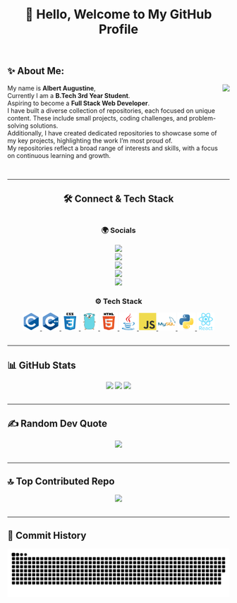 <div align="center">

# 👋 Hello, Welcome to My GitHub Profile

</div>

<br>

## ✨ About Me:

<div align="left">

<img align="right" height="200" src="https://media3.giphy.com/media/v1.Y2lkPTc5MGI3NjExcWVzMDNjNWV6c2NvZXo4cTU3enpzM3R3MGJ0Z3ZhcmplaWVtbzc2NyZlcD12MV9pbnRlcm5hbF9naWZfYnlfaWQmY3Q9Zw/HscDLzkO8EOTmgkhQP/giphy.gif" />

My name is **Albert Augustine**,<br>
Currently I am a **B.Tech 3rd Year Student**.<br>
Aspiring to become a **Full Stack Web Developer**.<br>
I have built a diverse collection of repositories, each focused on unique content. These include small projects, coding challenges, and problem-solving solutions.<br>
Additionally, I have created dedicated repositories to showcase some of my key projects, highlighting the work I’m most proud of.<br>
My repositories reflect a broad range of interests and skills, with a focus on continuous learning and growth.

</div>
<br>

---

<h2 align="center">🛠️ Connect & Tech Stack</h2>

<div align="center">

  <!-- Socials -->
  <div style="display: inline-block; text-align: center;">
    <h3>🌍 Socials</h3>
    <a href="https://www.linkedin.com/in/albertaugustine1884/" target="_blank">
      <img src="https://raw.githubusercontent.com/maurodesouza/profile-readme-generator/master/src/assets/icons/social/linkedin/default.svg" width="40" />
    </a><br/>
    <a href="mailto:albertaugustine1884@gmail.com" target="_blank">
      <img src="https://raw.githubusercontent.com/maurodesouza/profile-readme-generator/master/src/assets/icons/social/gmail/default.svg" width="40" />
    </a><br/>
    <a href="https://www.instagram.com/albert_augustine_yaknow/" target="_blank">
      <img src="https://raw.githubusercontent.com/maurodesouza/profile-readme-generator/master/src/assets/icons/social/instagram/default.svg" width="40" />
    </a><br/>
    <a href="https://www.hackerrank.com/profile/PyroWarrior1884" target="_blank">
      <img src="https://raw.githubusercontent.com/maurodesouza/profile-readme-generator/master/src/assets/icons/social/hackerrank/default.svg" width="40" />
    </a><br/>
    <a href="https://leetcode.com/u/albert_augustine/" target="_blank">
      <img src="https://img.icons8.com/?size=100&id=wDGo581Ea5Nf&format=png&color=000000" width="40" />
    </a>
  </div>

  <!-- Tech Stack -->
  <div style="display: inline-block; text-align: center;">
    <h3>⚙️ Tech Stack</h3>
    <a href="https://www.cprogramming.com/" target="_blank">
      <img src="https://raw.githubusercontent.com/devicons/devicon/master/icons/c/c-original.svg" width="40" />
    </a>
    <a href="https://www.w3schools.com/cpp/" target="_blank">
      <img src="https://raw.githubusercontent.com/devicons/devicon/master/icons/cplusplus/cplusplus-original.svg" width="40" />
    </a>
    <a href="https://www.w3schools.com/css/" target="_blank">
      <img src="https://raw.githubusercontent.com/devicons/devicon/master/icons/css3/css3-original-wordmark.svg" width="40" />
    </a>
    <a href="https://golang.org" target="_blank">
      <img src="https://raw.githubusercontent.com/devicons/devicon/master/icons/go/go-original.svg" width="40" />
    </a>
    <a href="https://www.w3.org/html/" target="_blank">
      <img src="https://raw.githubusercontent.com/devicons/devicon/master/icons/html5/html5-original-wordmark.svg" width="40" />
    </a>
    <a href="https://www.java.com" target="_blank">
      <img src="https://raw.githubusercontent.com/devicons/devicon/master/icons/java/java-original.svg" width="40" />
    </a>
    <a href="https://developer.mozilla.org/en-US/docs/Web/JavaScript" target="_blank">
      <img src="https://raw.githubusercontent.com/devicons/devicon/master/icons/javascript/javascript-original.svg" width="40" />
    </a>
    <a href="https://www.mysql.com/" target="_blank">
      <img src="https://raw.githubusercontent.com/devicons/devicon/master/icons/mysql/mysql-original-wordmark.svg" width="40" />
    </a>
    <a href="https://www.python.org" target="_blank">
      <img src="https://raw.githubusercontent.com/devicons/devicon/master/icons/python/python-original.svg" width="40" />
    </a>
    <a href="https://reactjs.org/" target="_blank">
      <img src="https://raw.githubusercontent.com/devicons/devicon/master/icons/react/react-original-wordmark.svg" width="40" />
    </a>
  </div>

</div>
<br>

---

## 📊 GitHub Stats

<div align="center">
  <img height="180em" src="https://github-readme-stats.vercel.app/api?username=Pyro-Warrior-1884&theme=tokyonight&hide_border=false&include_all_commits=true&count_private=true" />
  <img height="180em" src="https://nirzak-streak-stats.vercel.app/?user=Pyro-Warrior-1884&theme=tokyonight&hide_border=false" />
  <img height="180em" src="https://github-readme-stats.vercel.app/api/top-langs/?username=Pyro-Warrior-1884&theme=tokyonight&hide_border=false&layout=compact" />
</div>

<br>

---

## ✍ Random Dev Quote

<div align="center">
  <img src="https://quotes-github-readme.vercel.app/api?type=horizontal&theme=tokyonight" />
</div>
<br>

---

## 🔝 Top Contributed Repo

<div align="center">
  <img src="https://github-contributor-stats.vercel.app/api?username=Pyro-Warrior-1884&limit=5&theme=vue-dark&combine_all_yearly_contributions=true" />
</div>
<br>

---

## 📖 Commit History
<div align="center">
  <img src="https://raw.githubusercontent.com/Pyro-Warrior-1884/Pyro-Warrior-1884/output/snake.svg" alt="Snake animation" />
</div>

<!-- Proudly created with GPRM ( https://gprm.itsvg.in ) -->
